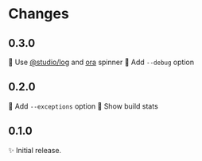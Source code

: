 # Changes

## 0.3.0

🍏 Use [@studio/log][] and [ora][] spinner
🍏 Add `--debug` option

[@studio/log]: https://github.com/javascript-studio/studio-log
[ora]: https://github.com/sindresorhus/ora

## 0.2.0

🍏 Add `--exceptions` option
🍏 Show build stats

## 0.1.0

✨ Initial release.
